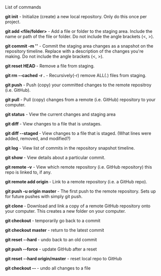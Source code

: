 List of commands

**git init** - Initialize (create) a new local repository. Only do this once per project.

**git add <file/folder>** - Add a file or folder to the staging area. Include the name or path of the file or folder. Do not include the angle brackets (<, >).

**git commit -m '<message>'** - Commit the staging area changes as a snapshot on the repository timeline. Replace <message> with a description of the changes you're making. Do not include the angle brackets (<, >).

**git reset HEAD <file>** - Remove a file from staging.

**git rm --cached -r .** - Recursively(-r) remove ALL(.) files from staging.

**git push** - Push (copy) your committed changes to the remote repositroy (i.e. GitHub).

**git pull** - Pull (copy) changes from a remote (i.e. GitHub) repository to your computer.

**git status** - View the current changes and staging area

**git diff <file>** - View changes to a file that is unstages.

**git diff --staged <file>** - View changes to a file that is staged. (What lines were added, removed, and modified?)

**git log** - View list of commits in the repository snapshot timeline.

**git show <commit hash>** - View details about a particular commit.

**git remote -v** - View which remote repository (i.e. GitHub repository) this repo is linked to, if any.

**git remote add origin <GitHub URL>** - Link to a remote repository (i.e. a GitHub repo).

**git push -u origin master** - The first push to the remote repository. Sets up for future pushes with simply git push.

**git clone <GitHub URL>** - Download and link a copy of a remote GitHub repository onto your computer. This creates a new folder on your computer.

**git checkout <commit hash>** - temporarily go back to a commit

**git checkout master** - return to the latest commit

**git reset --hard <commit hash>** - undo back to an old commit

**git push --force** - update GitHub after a reset

**git reset --hard origin/master** - reset local repo to GitHub

**git checkout -- <file>** - undo all changes to a file
